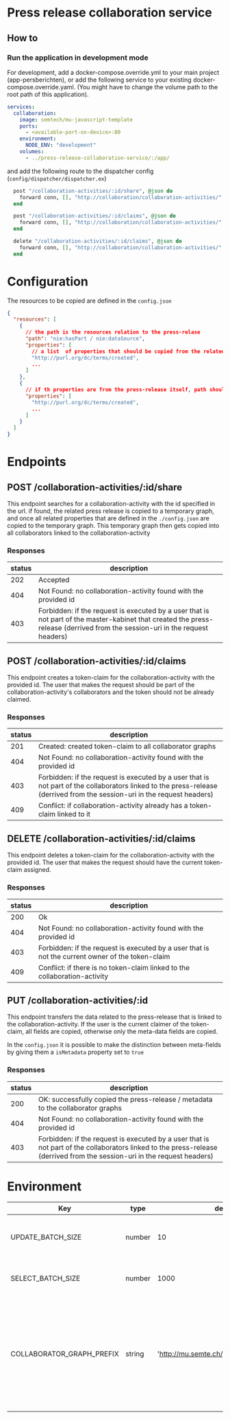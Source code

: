 # Press release collaboration service
## How to

### Run the application in development mode

For development, add a docker-compose.override.yml to your main project (app-persberichten), or add the following
service to your existing docker-compose.override.yaml.
(You might have to change the volume path to the root path of this application).

```yaml
services:
  collaboration:
    image: semtech/mu-javascript-template
    ports:
      - <available-port-on-device>:80
    environment:
      NODE_ENV: "development"
    volumes:
      - ../press-release-collaboration-service/:/app/
```

and add the following route to the dispatcher config (```config/dispatcher/dispatcher.ex```)

```elixir
  post "/collaboration-activities/:id/share", @json do
    forward conn, [], "http://collaboration/collaboration-activities/" <> id <> "/share"
  end

  post "/collaboration-activities/:id/claims", @json do
    forward conn, [], "http://collaboration/collaboration-activities/" <> id <> "/claims"
  end

  delete "/collaboration-activities/:id/claims", @json do
    forward conn, [], "http://collaboration/collaboration-activities/" <> id <> "/claims"
  end
```

# Configuration

The resources to be copied are defined in the ```config.json```

```json
{
  "resources": [
    {
      // the path is the resources relation to the press-relase
      "path": "nie:hasPart / nie:dataSource",
      "properties": [
        // a list  of properties that should be copied from the related resource 
        "http://purl.org/dc/terms/created",
        ...
      ]
    },
    {
      // if th properties are from the press-release itself, path should not be defined.
      "properties": [
        "http://purl.org/dc/terms/created",
        ...
      ]
    }
  ]
}

```

# Endpoints

## POST /collaboration-activities/:id/share
This endpoint searches for a collaboration-activity with the id specified in the url. 
if found,  the related press release is copied to a temporary graph, and once all 
related properties that are defined in the ```./config.json``` are copied to the temporary graph. 
This temporary graph then gets copied into all collaborators linked to the collaboration-activity

### Responses
| status | description |
|-------|-------------|
| 202 | Accepted |
| 404 | Not Found: no collaboration-activity found with the provided id |
|403 | Forbidden: if the request is executed by a user that is not part of the master-kabinet that created the press-release (derrived from the session-uri in the request headers)|

## POST /collaboration-activities/:id/claims
This endpoint creates a token-claim for the collaboration-activity with the provided id. The user that makes the request 
should be part of the collaboration-activity's collaborators and the token should not be already claimed.

### Responses
| status | description |
|-------|-------------|
| 201 | Created: created token-claim to all collaborator graphs |
| 404 | Not Found: no collaboration-activity found with the provided id |
| 403 | Forbidden: if the request is executed by a user that is not part of the collaborators linked to the press-release (derrived from the session-uri in the request headers)|
| 409 | Conflict: if collaboration-activity already has a token-claim linked to it |

## DELETE /collaboration-activities/:id/claims
This endpoint deletes a token-claim for the collaboration-activity with the provided id. The user that makes the request
should have the current token-claim assigned.

### Responses
| status | description |
|-------|-------------|
| 200 | Ok |
| 404 | Not Found: no collaboration-activity found with the provided id |
| 403 | Forbidden: if the request is executed by a user that is not the current owner of the token-claim |
| 409 | Conflict: if there is no token-claim linked to the collaboration-activity |

## PUT /collaboration-activities/:id
This endpoint transfers the data related to the press-release that is linked to the collaboration-activity. 
If the user is the current claimer of the token-claim, all fields are copied, otherwise only the meta-data fields are copied.

In the ```config.json``` it is possible to make the distinction between meta-fields by giving them a ```isMetadata``` property set to ```true```


### Responses
| status | description |
|-------|-------------|
| 200 | OK: successfully copied the press-release / metadata to the collaborator graphs |
| 404 | Not Found: no collaboration-activity found with the provided id |
| 403 | Forbidden: if the request is executed by a user that is not part of the collaborators linked to the press-release (derrived from the session-uri in the request headers)|


# Environment
| Key | type | default | description |
|-----|------|---------|-------------|
| UPDATE_BATCH_SIZE | number | 10 | batch size for moving items between graphs |
| SELECT_BATCH_SIZE | number | 1000 | batch size selectiing items from graphs |
| COLLABORATOR_GRAPH_PREFIX | string | 'http://mu.semte.ch/graphs/organizations/' | the prefix to be used for the target graph where the collaborator data will be copied. the collaborator id will be added to the end. |



